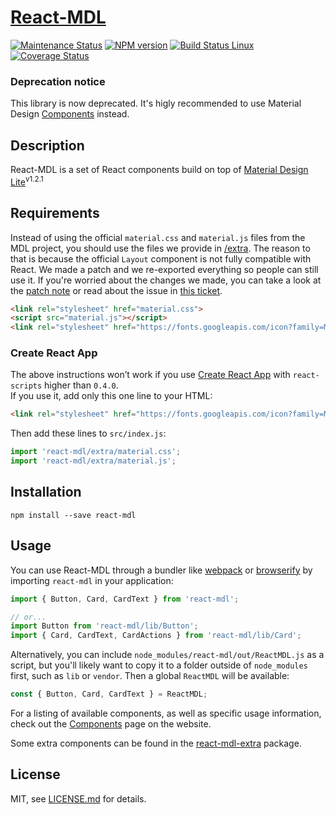 # [React-MDL][react-mdl-url]
[![Maintenance Status][status-image]][status-url] [![NPM version][npm-image]][npm-url] [![Build Status Linux][circleci-image]][circleci-url] [![Coverage Status][coverage-image]][coverage-url]

### Deprecation notice

This library is now deprecated. It's higly recommended to use Material Design <a href="https://tleunen.github.io/react-mdl/components/" target="_blank">Components</a> instead.

## Description

React-MDL is a set of React components build on top of [Material Design Lite][google-mdl-url]<sup>v1.2.1</sup>

## Requirements
Instead of using the official `material.css` and `material.js` files from the MDL project, you should use the files we provide in [/extra](/extra/). The reason to that is because the official `Layout` component is not fully compatible with React. We made a patch and we re-exported everything so people can still use it.
If you're worried about the changes we made, you can take a look at the [patch note](/extra/layout-patch.diff) or read about the issue in [this ticket](https://github.com/google/material-design-lite/issues/1356).

```html
<link rel="stylesheet" href="material.css">
<script src="material.js"></script>
<link rel="stylesheet" href="https://fonts.googleapis.com/icon?family=Material+Icons">
```

### Create React App

The above instructions won’t work if you use [Create React App](https://github.com/facebookincubator/create-react-app) with `react-scripts` higher than `0.4.0`.  
If you use it, add only this one line to your HTML:

```html
<link rel="stylesheet" href="https://fonts.googleapis.com/icon?family=Material+Icons">
```

Then add these lines to `src/index.js`:

```js
import 'react-mdl/extra/material.css';
import 'react-mdl/extra/material.js';
```

## Installation

`npm install --save react-mdl`


## Usage

You can use React-MDL through a bundler like [webpack][webpack-url] or [browserify][browserify-url] by importing `react-mdl` in your application:

```js
import { Button, Card, CardText } from 'react-mdl';

// or...
import Button from 'react-mdl/lib/Button';
import { Card, CardText, CardActions } from 'react-mdl/lib/Card';
```

Alternatively, you can include `node_modules/react-mdl/out/ReactMDL.js` as a script, but you'll likely want to copy it to a folder outside of `node_modules` first, such as `lib` or `vendor`. Then a global `ReactMDL` will be available:

```js
const { Button, Card, CardText } = ReactMDL;
```

For a listing of available components, as well as specific usage information, check out the [Components][react-mdl-components-url] page on the website.

Some extra components can be found in the [react-mdl-extra](https://github.com/HriBB/react-mdl-extra) package.

## License

MIT, see [LICENSE.md](/LICENSE.md) for details.

[react-mdl-url]: https://react-mdl.github.io/react-mdl/
[google-mdl-url]: https://github.com/google/material-design-lite

[status-image]: https://img.shields.io/maintenance/yes/2016.svg
[status-url]: https://github.com/react-mdl/react-mdl

[npm-image]: https://img.shields.io/npm/v/react-mdl.svg
[npm-url]: https://www.npmjs.com/package/react-mdl

[circleci-image]: https://img.shields.io/circleci/project/react-mdl/react-mdl/master.svg
[circleci-url]: https://circleci.com/gh/react-mdl/react-mdl

[coverage-image]: https://codecov.io/gh/react-mdl/react-mdl/branch/master/graph/badge.svg
[coverage-url]: https://codecov.io/gh/react-mdl/react-mdl

[react-mdl-components-url]: https://react-mdl.github.io/react-mdl/components/
[webpack-url]: https://webpack.github.io/
[browserify-url]: http://browserify.org/
